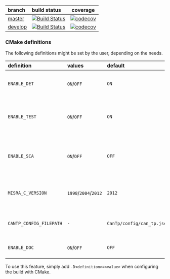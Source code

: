 | branch                                                 | build status                                                                                               | coverage                                                                                                                         |
|:-------------------------------------------------------|:-----------------------------------------------------------------------------------------------------------|----------------------------------------------------------------------------------------------------------------------------------|
| [master](https://github.com/Sauci/CanTp/tree/master)   | [![Build Status](https://travis-ci.org/Sauci/CanTp.svg?branch=master)](https://travis-ci.org/Sauci/CanTp)  | [![codecov](https://codecov.io/gh/Sauci/CanTp/branch/master/graph/badge.svg)](https://codecov.io/gh/Sauci/CanTp/branch/master)   |
| [develop](https://github.com/Sauci/CanTp/tree/develop) | [![Build Status](https://travis-ci.org/Sauci/CanTp.svg?branch=develop)](https://travis-ci.org/Sauci/CanTp) | [![codecov](https://codecov.io/gh/Sauci/CanTp/branch/develop/graph/badge.svg)](https://codecov.io/gh/Sauci/CanTp/branch/develop) |

### CMake definitions
The following definitions might be set by the user, depending on the needs.

| definition                  | values                           | default                        | description                                                                                                                                                                      |
|:----------------------------|:---------------------------------|:-------------------------------|:---------------------------------------------------------------------------------------------------------------------------------------------------------------------------------|
| ```ENABLE_DET```            | ```ON```/```OFF```               | ```ON```                       | enables/disables development error detections (see AUTOSAR [DET](https://www.autosar.org/fileadmin/user_upload/standards/classic/4-3/AUTOSAR_SWS_DefaultErrorTracer.pdf) module) |
| ```ENABLE_TEST```           | ```ON```/```OFF```               | ```ON```                       | enables/disables tests. if enabled, stubbbed headers are used, and ```CANTP_BUILD_CFFI_INTERFACE``` preprocessor definition is set to ```STD_ON```                               |
| ```ENABLE_SCA```            | ```ON```/```OFF```               | ```OFF```                      | enables/disables generation of targets related to static code analysis (should be disabled if [lint](https://www.gimpel.com) software is not available)                          |
| ```MISRA_C_VERSION```       | ```1998```/```2004```/```2012``` | ```2012```                     | specifies which version of **MISRA** should be used when performing static code analysis (only used if ```ENABLE_SCA``` is set)                                                  |
| ```CANTP_CONFIG_FILEPATH``` | ```-```                          | ```CanTp/config/can_tp.json``` | specifies which json configuration file should be used to generate the auto-generated code                                                                                       |
| ```ENABLE_DOC```            | ```ON```/```OFF```               | ```OFF```                      | enables/disables generation of [Doxygen](http://www.doxygen.nl/) documentation                                                                                                   |

To use this feature, simply add ```-D<definition>=<value>``` when configuring the build with CMake.
